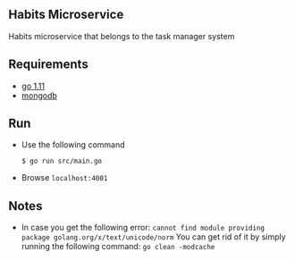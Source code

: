 ## Habits Microservice #

Habits microservice that belongs to the task manager system

## Requirements

- [go 1.11](https://golang.org/)
- [mongodb](https://www.mongodb.com/)

## Run

- Use the following command

    `$ go run src/main.go`

- Browse `localhost:4001`

## Notes

- In case you get the following error:
    `cannot find module providing package golang.org/x/text/unicode/norm`
    You can get rid of it by simply running the following command:
    `go clean -modcache`
